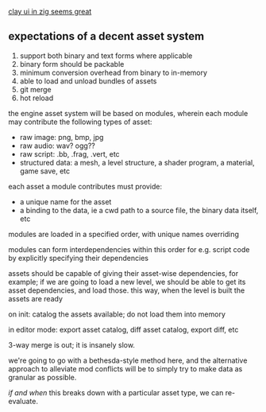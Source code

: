 [clay ui in zig seems great](https://github.com/johan0A/clay-zig-bindings)

## expectations of a decent asset system
1. support both binary and text forms where applicable
2. binary form should be packable
3. minimum conversion overhead from binary to in-memory
4. able to load and unload bundles of assets
5. git merge
6. hot reload



the engine asset system will be based on modules,
wherein each module may contribute the following types of asset:
* raw image: png, bmp, jpg
* raw audio: wav? ogg??
* raw script: .bb, .frag, .vert, etc
* structured data: a mesh, a level structure, a shader program, a material, game save, etc

each asset a module contributes must provide:
* a unique name for the asset
* a binding to the data, ie a cwd path to a source file, the binary data itself, etc

modules are loaded in a specified order, with unique names overriding

modules can form interdependencies within this order for e.g. script code by explicitly specifying their dependencies


assets should be capable of giving their asset-wise dependencies, for example;
if we are going to load a new level, we should be able to get its asset dependencies, and load those.
this way, when the level is built the assets are ready


on init: catalog the assets available; do not load them into memory

in editor mode: export asset catalog, diff asset catalog, export diff, etc



3-way merge is out; it is insanely slow.

we're going to go with a bethesda-style method here,
and the alternative approach to alleviate mod conflicts will be
to simply try to make data as granular as possible.

*if and when* this breaks down with a particular asset type, we can re-evaluate.
